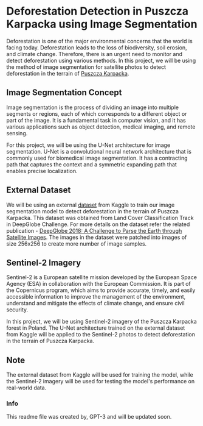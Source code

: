 # Deforestation Detection in Puszcza Karpacka using Image Segmentation

Deforestation is one of the major environmental concerns that the world is facing today. Deforestation leads to the loss of biodiversity, soil erosion, and climate change. Therefore, there is an urgent need to monitor and detect deforestation using various methods. In this project, we will be using the method of image segmentation for satellite photos to detect deforestation in the terrain of [Puszcza Karpacka](https://pl.wikipedia.org/wiki/Puszcza_Karpacka).

## Image Segmentation Concept

Image segmentation is the process of dividing an image into multiple segments or regions, each of which corresponds to a different object or part of the image. It is a fundamental task in computer vision, and it has various applications such as object detection, medical imaging, and remote sensing.

For this project, we will be using the U-Net architecture for image segmentation. U-Net is a convolutional neural network architecture that is commonly used for biomedical image segmentation. It has a contracting path that captures the context and a symmetric expanding path that enables precise localization.

## External Dataset

We will be using an external [dataset](https://www.kaggle.com/datasets/quadeer15sh/augmented-forest-segmentation/code) from Kaggle to train our image segmentation model to detect deforestation in the terrain of Puszcza Karpacka. This dataset was obtained from Land Cover Classification Track in DeepGlobe Challenge. For more details on the dataset refer the related publication - [DeepGlobe 2018: A Challenge to Parse the Earth through Satellite Images](https://arxiv.org/pdf/1805.06561.pdf). The images in the dataset were patched into images of size 256x256 to create more number of image samples.

## Sentinel-2 Imagery

Sentinel-2 is a European satellite mission developed by the European Space Agency (ESA) in collaboration with the European Commission. It is part of the Copernicus program, which aims to provide accurate, timely, and easily accessible information to improve the management of the environment, understand and mitigate the effects of climate change, and ensure civil security.

In this project, we will be using Sentinel-2 imagery of the Puszcza Karpacka forest in Poland. The U-Net architecture trained on the external dataset from Kaggle will be applied to the Sentinel-2 photos to detect deforestation in the terrain of Puszcza Karpacka.

## Note

The external dataset from Kaggle will be used for training the model, while the Sentinel-2 imagery will be used for testing the model's performance on real-world data.

### Info
This readme file was created by, GPT-3 and will be updated soon.
